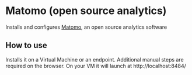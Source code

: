 # Matomo (open source analytics)

Installs and configures [Matomo](https://matomo.org/docs/requirements/#required-configuration-to-run-piwik), an open source analytics software

## How to use

Installs it on a Virtual Machine or an endpoint. Additional manual steps are required on the browser. On your VM it will launch at http://localhost:8484/

